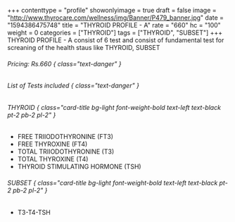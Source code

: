 +++
contenttype = "profile"
showonlyimage = true
draft = false
image = "http://www.thyrocare.com/wellness/img/Banner/P479_banner.jpg"
date = "1594386475748"
title = "THYROID PROFILE - A"
rate = "660"
hc = "100"
weight = 0
categories = ["THYROID"]
tags = ["THYROID", "SUBSET"]
+++
THYROID PROFILE - A consist of 6 test and consist of fundamental test for screaning of the health staus like THYROID, SUBSET
<!--more-->
###### Pricing: Rs.660 { class="text-danger" }

###### List of Tests included { class="text-danger" }

###### THYROID { class="card-title bg-light font-weight-bold text-left text-black pt-2 pb-2 pl-2" } 
* FREE TRIIODOTHYRONINE (FT3)
* FREE THYROXINE (FT4)
* TOTAL TRIIODOTHYRONINE (T3)
* TOTAL THYROXINE (T4)
* THYROID STIMULATING HORMONE (TSH)
###### SUBSET { class="card-title bg-light font-weight-bold text-left text-black pt-2 pb-2 pl-2" } 
* T3-T4-TSH
